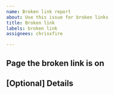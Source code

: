 ```yaml
---
name: Broken link report
about: Use this issue for broken links
title: Broken link
labels: broken link
assignees: chrisxfire

---
```


## Page the broken link is on

## [Optional] Details
